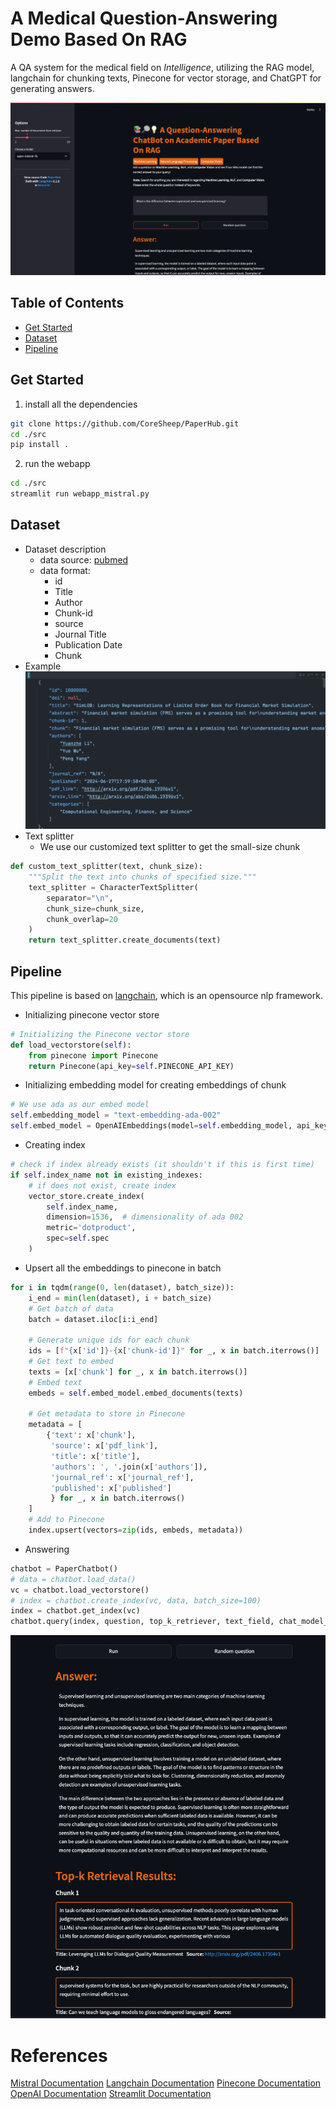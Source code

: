# A Medical Question-Answering Demo Based On RAG
A QA system for the medical field on <em>Intelligence</em>, utilizing the RAG model, 
langchain for chunking texts, Pinecone for vector storage, and ChatGPT for generating answers.

![chat](assets/images/screenshot2.png)

## Table of Contents
- [Get Started](#get-started)
- [Dataset](#dataset)
- [Pipeline](#pipeline)

## Get Started
1. install all the dependencies
```bash
git clone https://github.com/CoreSheep/PaperHub.git
cd ./src
pip install .
```
2. run the webapp
```bash
cd ./src
streamlit run webapp_mistral.py
```


## Dataset

- Dataset description
    - data source: [pubmed](https://pubmed.ncbi.nlm.nih.gov/)
    - data format:
      - id
      - Title
      - Author
      - Chunk-id
      - source
      - Journal Title
      - Publication Date
      - Chunk
- Example
![dataset example](assets/images/dataset_example2.png)
- Text splitter
  - We use our customized text splitter to get the small-size chunk
```python
def custom_text_splitter(text, chunk_size):
    """Split the text into chunks of specified size."""
    text_splitter = CharacterTextSplitter(
        separator="\n",
        chunk_size=chunk_size,
        chunk_overlap=20
    )
    return text_splitter.create_documents(text)
```

## Pipeline
This pipeline is based on [langchain](https://python.langchain.com/docs/get_started/introduction), which is an opensource nlp framework.
- Initializing pinecone vector store
```python
# Initializing the Pinecone vector store
def load_vectorstore(self):
    from pinecone import Pinecone
    return Pinecone(api_key=self.PINECONE_API_KEY)
```
- Initializing embedding model for creating embeddings of chunk
```python
# We use ada as our embed model
self.embedding_model = "text-embedding-ada-002" 
self.embed_model = OpenAIEmbeddings(model=self.embedding_model, api_key=self.OPENAI_API_KEY)
```

- Creating index
```python
# check if index already exists (it shouldn't if this is first time)
if self.index_name not in existing_indexes:
    # if does not exist, create index
    vector_store.create_index(
        self.index_name,
        dimension=1536,  # dimensionality of ada 002
        metric='dotproduct',
        spec=self.spec
    )
```

- Upsert all the embeddings to pinecone in batch
```python
for i in tqdm(range(0, len(dataset), batch_size)):
    i_end = min(len(dataset), i + batch_size)
    # Get batch of data
    batch = dataset.iloc[i:i_end]

    # Generate unique ids for each chunk
    ids = [f"{x['id']}-{x['chunk-id']}" for _, x in batch.iterrows()]
    # Get text to embed
    texts = [x['chunk'] for _, x in batch.iterrows()]
    # Embed text
    embeds = self.embed_model.embed_documents(texts)

    # Get metadata to store in Pinecone
    metadata = [
        {'text': x['chunk'],
         'source': x['pdf_link'],
         'title': x['title'],
         'authors': ', '.join(x['authors']),
         'journal_ref': x['journal_ref'],
         'published': x['published']
         } for _, x in batch.iterrows()
    ]
    # Add to Pinecone
    index.upsert(vectors=zip(ids, embeds, metadata))
```

- Answering
```python
chatbot = PaperChatbot()
# data = chatbot.load_data()
vc = chatbot.load_vectorstore()
# index = chatbot.create_index(vc, data, batch_size=100)
index = chatbot.get_index(vc)
chatbot.query(index, question, top_k_retriever, text_field, chat_model_selected)
```

![answer_example](assets/images/answer_example2.png)

# References
[Mistral Documentation](https://docs.mistral.ai/capabilities/completion/)
[Langchain Documentation](https://python.langchain.com/docs/get_started/introduction)
[Pinecone Documentation](https://docs.pinecone.io/docs/overview)
[OpenAI Documentation](https://platform.openai.com/docs/api-reference)
[Streamlit Documentation](https://docs.streamlit.io/)
